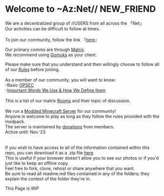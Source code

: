 # Welcome to ~Az:Net// NEW_FRIEND

We are a decentralized group of //USERS from all across the 「Net」  
Our activities can be difficult to follow at times.
\
\
To join our community, follow the link 『[here](https://matrix.to/#/#aznet-public:matrix.org)』

Our primary comms are through [Matrix](https://matrix.org/).  
We recommend using [Gomuks](https://github.com/tulir/gomuks) as your client.

Please make sure that you understand and then willingly choose to follow all of our [Rules](https://github.com/Az-Net/Az-Net/blob/main/Rules.md) before joining.
\
\
As a member of our community, you will want to know:  
-Basic [OPSEC](https://en.wikipedia.org/wiki/Operations_security)  
-[Important Words We Use & How We Define them](https://github.com/Az-Net/Az-Net/tree/main/Definitions)  
\
This is a list of our matrix [Rooms](https://github.com/Az-Net/Az-Net/blob/main/Matrix/Rooms.md) and their topic of discussion.  
\
We run a [Modded Minecraft Server](https://github.com/Az-Neter/AzNet-CRAFT) for our community!  
Anyone is welcome to play as long as they follow the rules provided with the modpack.  
The server is maintained by [donations](https://github.com/Az-Neter/Az-Neter/blob/main/README.md) from members.  
Active until: Nov.'23
\
\
\
If you wish to have access to all of the information contained within this repo, you can download it as a .zip file [here](https://github.com/Az-Net/Az-Net/archive/refs/heads/main.zip).  
This is useful if your browser doesn't allow you to see our photos or if you'd just like to keep an offline copy.  
Feel free to fork, clone, rehost or share anywhere that you want.   
Be sure to read all readme.md files contained in any of the folders; they explain the context of the folder they're in.
  
This Page is WiP
